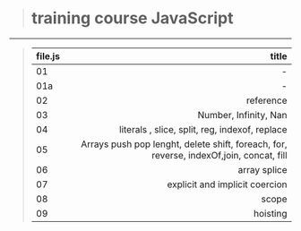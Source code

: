 > #  training course __JavaScript__
----
> | file.js  | title |
> |:-|-:|
> | 01 | - |
> | 01a | - |
> | 02 | reference |
> | 03 | Number, Infinity, Nan|
> | 04 | literals , slice, split, reg, indexof, replace |
> | 05 | Arrays push pop lenght, delete shift, foreach, for, reverse, indexOf,join, concat, fill|
> | 06 |array splice |
> | 07 | explicit and implicit coercion |
> | 08 | scope |
> | 09 | hoisting |

